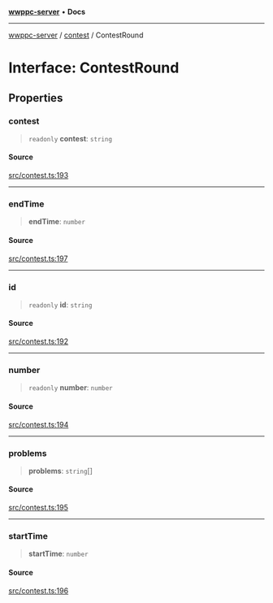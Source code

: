 [**wwppc-server**](../../README.md) • **Docs**

***

[wwppc-server](../../modules.md) / [contest](../README.md) / ContestRound

# Interface: ContestRound

## Properties

### contest

> `readonly` **contest**: `string`

#### Source

[src/contest.ts:193](https://github.com/WWPPC/WWPPC-server/blob/2f411756995c4ec8bd83114e0be6e407a493af19/src/contest.ts#L193)

***

### endTime

> **endTime**: `number`

#### Source

[src/contest.ts:197](https://github.com/WWPPC/WWPPC-server/blob/2f411756995c4ec8bd83114e0be6e407a493af19/src/contest.ts#L197)

***

### id

> `readonly` **id**: `string`

#### Source

[src/contest.ts:192](https://github.com/WWPPC/WWPPC-server/blob/2f411756995c4ec8bd83114e0be6e407a493af19/src/contest.ts#L192)

***

### number

> `readonly` **number**: `number`

#### Source

[src/contest.ts:194](https://github.com/WWPPC/WWPPC-server/blob/2f411756995c4ec8bd83114e0be6e407a493af19/src/contest.ts#L194)

***

### problems

> **problems**: `string`[]

#### Source

[src/contest.ts:195](https://github.com/WWPPC/WWPPC-server/blob/2f411756995c4ec8bd83114e0be6e407a493af19/src/contest.ts#L195)

***

### startTime

> **startTime**: `number`

#### Source

[src/contest.ts:196](https://github.com/WWPPC/WWPPC-server/blob/2f411756995c4ec8bd83114e0be6e407a493af19/src/contest.ts#L196)
